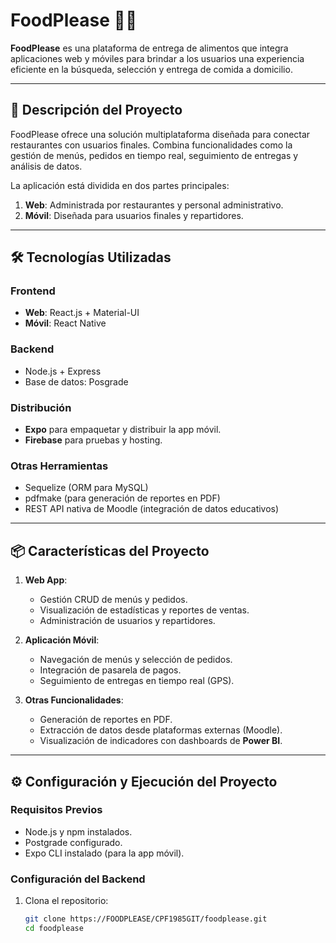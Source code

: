 # FoodPlease 🍔📱

**FoodPlease** es una plataforma de entrega de alimentos que integra aplicaciones web y móviles para brindar a los usuarios una experiencia eficiente en la búsqueda, selección y entrega de comida a domicilio.

---

## 🚀 **Descripción del Proyecto**
FoodPlease ofrece una solución multiplataforma diseñada para conectar restaurantes con usuarios finales. Combina funcionalidades como la gestión de menús, pedidos en tiempo real, seguimiento de entregas y análisis de datos.

La aplicación está dividida en dos partes principales:
1. **Web**: Administrada por restaurantes y personal administrativo.
2. **Móvil**: Diseñada para usuarios finales y repartidores.

---

## 🛠️ **Tecnologías Utilizadas**

### **Frontend**
- **Web**: React.js + Material-UI
- **Móvil**: React Native

### **Backend**
- Node.js + Express
- Base de datos: Posgrade

### **Distribución**
- **Expo** para empaquetar y distribuir la app móvil.
- **Firebase** para pruebas y hosting.

### **Otras Herramientas**
- Sequelize (ORM para MySQL)
- pdfmake (para generación de reportes en PDF)
- REST API nativa de Moodle (integración de datos educativos)

---

## 📦 **Características del Proyecto**

1. **Web App**:
   - Gestión CRUD de menús y pedidos.
   - Visualización de estadísticas y reportes de ventas.
   - Administración de usuarios y repartidores.

2. **Aplicación Móvil**:
   - Navegación de menús y selección de pedidos.
   - Integración de pasarela de pagos.
   - Seguimiento de entregas en tiempo real (GPS).

3. **Otras Funcionalidades**:
   - Generación de reportes en PDF.
   - Extracción de datos desde plataformas externas (Moodle).
   - Visualización de indicadores con dashboards de **Power BI**.

---

## ⚙️ **Configuración y Ejecución del Proyecto**

### **Requisitos Previos**
- Node.js y npm instalados.
- Postgrade configurado.
- Expo CLI instalado (para la app móvil).

### **Configuración del Backend**

1. Clona el repositorio:
   ```bash
   git clone https://FOODPLEASE/CPF1985GIT/foodplease.git
   cd foodplease

